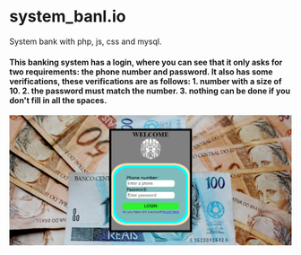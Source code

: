 # system_banl.io
System bank with php, js, css and mysql.

<h4>This banking system has a login, where you can see that it only asks for two requirements: the phone number and password. It also has some verifications, these verifications are as follows: 1. number with a size of 10. 2. the password must match the number. 3. nothing can be done if you don't fill in all the spaces.</h4>
<img src="capture/login.png"/>
